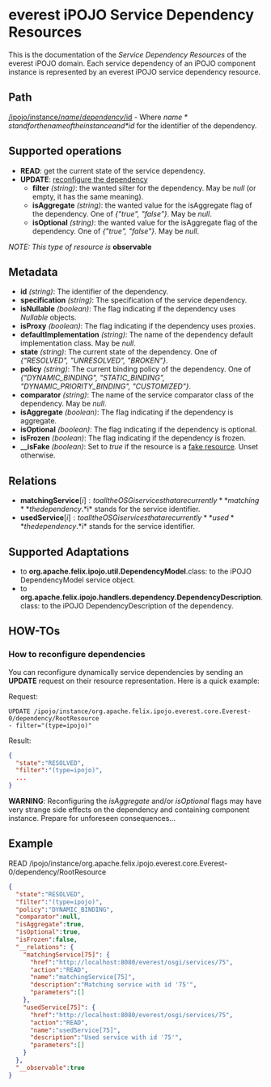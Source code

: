 everest iPOJO Service Dependency Resources
==========================================

This is the documentation of the *Service Dependency Resources* of the everest iPOJO domain. Each service dependency of an iPOJO component instance is represented by an everest iPOJO service dependency resource.

## Path
[/ipojo/instance/$name/dependency/$id](ReferenceCard.md "everest iPOJO Reference Card") - Where *$name* stand for the name of the instance and *$id* for the identifier of the dependency.

## Supported operations
- **READ**: get the current state of the service dependency.
- **UPDATE**: [reconfigure the dependency](#how-to-reconfigure-dependencies)
    - **filter** *(string)*: the wanted silter for the dependency. May be *null* (or empty, it has the same meaning).
    - **isAggregate** *(string)*: the wanted value for the isAggregate flag of the dependency. One of *{"true", "false"}*. May be *null*.
    - **isOptional** *(string)*: the wanted value for the isAggregate flag of the dependency. One of *{"true", "false"}*. May be *null*.

*NOTE: This type of resource is* **observable**

## Metadata
- **id** *(string)*: The identifier of the dependency.
- **specification** *(string)*: The specification of the service dependency.
- **isNullable** *(boolean)*: The flag indicating if the dependency uses *Nullable* objects.
- **isProxy** *(boolean)*: The flag indicating if the dependency uses proxies.
- **defaultImplementation** *(string)*: The name of the dependency default implementation class. May be *null*.
- **state** *(string)*: The current state of the dependency. One of *{"RESOLVED", "UNRESOLVED", "BROKEN"}*.
- **policy** *(string)*: The current binding policy of the dependency. One of *{"DYNAMIC_BINDING", "STATIC_BINDING", "DYNAMIC_PRIORITY_BINDING", "CUSTOMIZED"}*.
- **comparator** *(string)*: The name of the service comparator class of the dependency. May be *null*.
- **isAggregate** *(boolean)*: The flag indicating if the dependency is aggregate.
- **isOptional** *(boolean)*: The flag indicating if the dependency is optional.
- **isFrozen** *(boolean)*: The flag indicating if the dependency is frozen.
- **__isFake** *(boolean)*: Set to *true* if the resource is a [fake resource](Instances.md#fake-instance-resource-wtf "Fake instance resource! WTF?"). Unset otherwise.

## Relations
- **matchingService**[$i]: to all the OSGi services that are currently **matching** the dependency. *$i* stands for the service identifier.
- **usedService**[$i]: to all the OSGi services that are currently **used** the dependency. *$i* stands for the service identifier.

## Supported Adaptations
- to **org.apache.felix.ipojo.util.DependencyModel**.class: to the iPOJO DependencyModel  service object.
- to **org.apache.felix.ipojo.handlers.dependency.DependencyDescription**.class: to the iPOJO DependencyDescription of the dependency.

## HOW-TOs

### How to reconfigure dependencies
You can reconfigure dynamically service dependencies by sending an **UPDATE** request on their resource representation. Here is a quick example:

Request:
```
UPDATE /ipojo/instance/org.apache.felix.ipojo.everest.core.Everest-0/dependency/RootResource
- filter="(type=ipojo)"
```

Result:
```json
{
  "state":"RESOLVED",
  "filter":"(type=ipojo)",
  ...
}
```

**WARNING**: Reconfiguring the *isAggregate* and/or *isOptional* flags may have very strange side effects on the dependency and containing component instance. Prepare for unforeseen consequences...

## Example
READ /ipojo/instance/org.apache.felix.ipojo.everest.core.Everest-0/dependency/RootResource
```json
{
  "state":"RESOLVED",
  "filter":"(type=ipojo)",
  "policy":"DYNAMIC_BINDING",
  "comparator":null,
  "isAggregate":true,
  "isOptional":true,
  "isFrozen":false,
  "__relations": {
    "matchingService[75]": {
      "href":"http://localhost:8080/everest/osgi/services/75",
      "action":"READ",
      "name":"matchingService[75]",
      "description":"Matching service with id '75'",
      "parameters":[]
    },
    "usedService[75]": {
      "href":"http://localhost:8080/everest/osgi/services/75",
      "action":"READ",
      "name":"usedService[75]",
      "description":"Used service with id '75'",
      "parameters":[]
    }
  },
  "__observable":true
}
```
